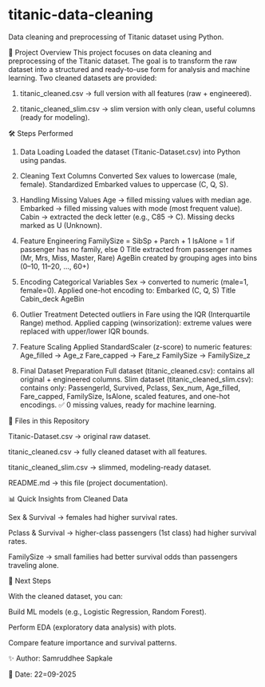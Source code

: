 # titanic-data-cleaning
Data cleaning and preprocessing of Titanic dataset using Python.

📌 Project Overview
This project focuses on data cleaning and preprocessing of the Titanic dataset. The goal is to transform the raw dataset into a structured and ready-to-use form for analysis and machine learning.
Two cleaned datasets are provided:

1) titanic_cleaned.csv → full version with all features (raw + engineered).

2) titanic_cleaned_slim.csv → slim version with only clean, useful columns (ready for modeling).

🛠️ Steps Performed

1. Data Loading
Loaded the dataset (Titanic-Dataset.csv) into Python using pandas.

2. Cleaning Text Columns
Converted Sex values to lowercase (male, female).
Standardized Embarked values to uppercase (C, Q, S).

3. Handling Missing Values
Age → filled missing values with median age.
Embarked → filled missing values with mode (most frequent value).
Cabin → extracted the deck letter (e.g., C85 → C). Missing decks marked as U (Unknown).

4. Feature Engineering
FamilySize = SibSp + Parch + 1
IsAlone = 1 if passenger has no family, else 0
Title extracted from passenger names (Mr, Mrs, Miss, Master, Rare)
AgeBin created by grouping ages into bins (0–10, 11–20, ..., 60+)

5. Encoding Categorical Variables
Sex → converted to numeric (male=1, female=0).
Applied one-hot encoding to:
Embarked (C, Q, S)
Title
Cabin_deck
AgeBin

6. Outlier Treatment
Detected outliers in Fare using the IQR (Interquartile Range) method.
Applied capping (winsorization): extreme values were replaced with upper/lower IQR bounds.

7. Feature Scaling
Applied StandardScaler (z-score) to numeric features:
Age_filled → Age_z
Fare_capped → Fare_z
FamilySize → FamilySize_z

8. Final Dataset Preparation
Full dataset (titanic_cleaned.csv): contains all original + engineered columns.
Slim dataset (titanic_cleaned_slim.csv): contains only:
PassengerId, Survived, Pclass, Sex_num, Age_filled, Fare_capped, FamilySize, IsAlone, scaled features, and one-hot encodings.
✅ 0 missing values, ready for machine learning.

📂 Files in this Repository

  Titanic-Dataset.csv → original raw dataset.
   
  titanic_cleaned.csv → fully cleaned dataset with all features.
  
  titanic_cleaned_slim.csv → slimmed, modeling-ready dataset.
 
  README.md → this file (project documentation).

📊 Quick Insights from Cleaned Data

Sex & Survival → females had higher survival rates.

Pclass & Survival → higher-class passengers (1st class) had higher survival rates.

FamilySize → small families had better survival odds than passengers traveling alone.

🚀 Next Steps

With the cleaned dataset, you can:

Build ML models (e.g., Logistic Regression, Random Forest).

Perform EDA (exploratory data analysis) with plots.

Compare feature importance and survival patterns.

✨ Author: Samruddhee Sapkale

📅 Date: 22=09-2025



